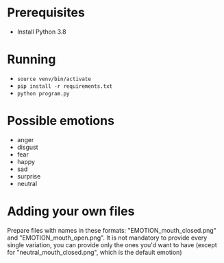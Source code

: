 # Prerequisites

* Install Python 3.8

# Running

* `source venv/bin/activate`
* `pip install -r requirements.txt`
* `python program.py`

# Possible emotions

* anger
* disgust
* fear
* happy
* sad
* surprise
* neutral

# Adding your own files

Prepare files with names in these formats: "EMOTION\_mouth\_closed.png" and "EMOTION\_mouth\_open.png". It is not mandatory to provide every single variation, you can provide only the ones you'd want to have (except for "neutral\_mouth\_closed.png", which is the default emotion)
